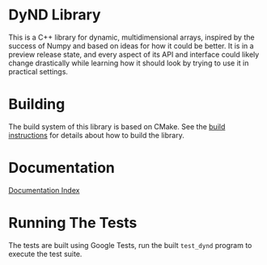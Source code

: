 DyND Library
============

This is a C++ library for dynamic, multidimensional arrays, inspired by
the success of Numpy and based on ideas for how it could be better. It
is in a preview release state, and every aspect of its API and interface
could likely change drastically while learning how it should look by
trying to use it in practical settings.

Building
========

The build system of this library is based on CMake. See
the [build instructions](BUILD.md) for details about how
to build the library.

Documentation
=============

[Documentation Index](documents/index.md)

Running The Tests
=================

The tests are built using Google Tests, run the built `test_dynd` program
to execute the test suite.
